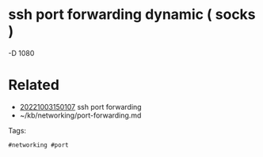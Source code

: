 # ssh port forwarding dynamic ( socks )
-D 1080

# Related

- [20221003150107](/zet/20221003150107/README.md) ssh port forwarding
- ~/kb/networking/port-forwarding.md

Tags:

    #networking #port 
